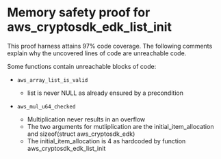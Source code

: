 # Memory safety proof for aws_cryptosdk_edk_list_init

This proof harness attains 97% code coverage.  The following comments explain
why the uncovered lines of code are unreachable code.

Some functions contain unreachable blocks of code:

* `aws_array_list_is_valid`

    * list is never NULL as already ensured by a precondition 

* `aws_mul_u64_checked`

    * Multiplication never results in an overflow
    * The two arguments for mutliplication are the initial_item_allocation and sizeof(struct aws_cryptosdk_edk)
    * The initial_item_allocation is 4 as hardcoded by function aws_cryptosdk_edk_list_init